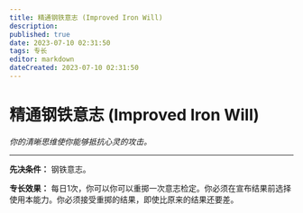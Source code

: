 ```yaml
---
title: 精通钢铁意志 (Improved Iron Will)
description: 
published: true
date: 2023-07-10 02:31:50
tags: 专长
editor: markdown
dateCreated: 2023-07-10 02:31:50
---
```


# 精通钢铁意志 (Improved Iron Will)

_你的清晰思维使你能够抵抗心灵的攻击。_

* * *

**先决条件：** 钢铁意志。

**专长效果：** 每日1次，你可以你可以重掷一次意志检定。你必须在宣布结果前选择使用本能力。你必须接受重掷的结果，即使比原来的结果还要差。

